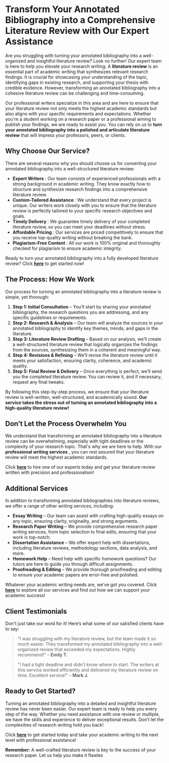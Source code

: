 # Transform Your Annotated Bibliography into a Comprehensive Literature Review with Our Expert Assistance

Are you struggling with turning your annotated bibliography into a well-organized and insightful literature review? Look no further! Our expert team is here to help you elevate your research writing. A **literature review** is an essential part of academic writing that synthesizes relevant research findings. It is crucial for showcasing your understanding of the topic, identifying gaps in existing research, and supporting your thesis with credible evidence. However, transforming an annotated bibliography into a cohesive literature review can be challenging and time-consuming.

Our professional writers specialize in this area and are here to ensure that your literature review not only meets the highest academic standards but also aligns with your specific requirements and expectations. Whether you're a student working on a research paper or a professional aiming to publish your findings, we are ready to assist you. You can rely on us to **turn your annotated bibliography into a polished and articulate literature review** that will impress your professors, peers, or clients.

## Why Choose Our Service?

There are several reasons why you should choose us for converting your annotated bibliography into a well-structured literature review:

- **Expert Writers** : Our team consists of experienced professionals with a strong background in academic writing. They know exactly how to structure and synthesize research findings into a comprehensive literature review.
- **Custom-Tailored Assistance** : We understand that every project is unique. Our writers work closely with you to ensure that the literature review is perfectly tailored to your specific research objectives and goals.
- **Timely Delivery** : We guarantee timely delivery of your completed literature review, so you can meet your deadlines without stress.
- **Affordable Pricing** : Our services are priced competitively to ensure that you receive top-quality writing without breaking the bank.
- **Plagiarism-Free Content** : All our work is 100% original and thoroughly checked for plagiarism to ensure academic integrity.

Ready to turn your annotated bibliography into a fully developed literature review? Click [**here**](https://tinyurl.com/topessay?keyword=turning+an+annotated+bibliography+into+a+literature+review) to get started now!

## The Process: How We Work

Our process for turning an annotated bibliography into a literature review is simple, yet thorough:

1. **Step 1: Initial Consultation** – You’ll start by sharing your annotated bibliography, the research questions you are addressing, and any specific guidelines or requirements.
2. **Step 2: Research & Analysis** – Our team will analyze the sources in your annotated bibliography to identify key themes, trends, and gaps in the literature.
3. **Step 3: Literature Review Drafting** – Based on our analysis, we’ll create a well-structured literature review that logically organizes the findings from the sources, synthesizing them in a coherent and meaningful way.
4. **Step 4: Revisions & Refining** – We’ll revise the literature review until it meets your satisfaction, ensuring clarity, coherence, and academic quality.
5. **Step 5: Final Review & Delivery** – Once everything is perfect, we’ll send you the completed literature review. You can review it, and if necessary, request any final tweaks.

By following this step-by-step process, we ensure that your literature review is well-written, well-structured, and academically sound. **Our service takes the stress out of turning an annotated bibliography into a high-quality literature review!**

## Don’t Let the Process Overwhelm You

We understand that transforming an annotated bibliography into a literature review can be overwhelming, especially with tight deadlines or the complexity of your research topic. That's why we are here to help. With our **professional writing services** , you can rest assured that your literature review will meet the highest academic standards.

Click [**here**](https://tinyurl.com/topessay?keyword=turning+an+annotated+bibliography+into+a+literature+review) to hire one of our experts today and get your literature review written with precision and professionalism!

## Additional Services

In addition to transforming annotated bibliographies into literature reviews, we offer a range of other writing services, including:

- **Essay Writing** – Our team can assist with crafting high-quality essays on any topic, ensuring clarity, originality, and strong arguments.
- **Research Paper Writing** – We provide comprehensive research paper writing services, from topic selection to final edits, ensuring that your work is top-notch.
- **Dissertation Assistance** – We offer expert help with dissertations, including literature reviews, methodology sections, data analysis, and more.
- **Homework Help** – Need help with specific homework questions? Our tutors are here to guide you through difficult assignments.
- **Proofreading & Editing** – We provide thorough proofreading and editing to ensure your academic papers are error-free and polished.

Whatever your academic writing needs are, we’ve got you covered. Click [**here**](https://tinyurl.com/topessay?keyword=turning+an+annotated+bibliography+into+a+literature+review) to explore all our services and find out how we can support your academic success!

## Client Testimonials

Don't just take our word for it! Here’s what some of our satisfied clients have to say:

> "I was struggling with my literature review, but the team made it so much easier. They transformed my annotated bibliography into a well-organized review that exceeded my expectations. Highly recommend!" – **Emily T.**

> "I had a tight deadline and didn't know where to start. The writers at this service worked efficiently and delivered my literature review on time. Excellent service!" – **Mark J.**

## Ready to Get Started?

Turning an annotated bibliography into a detailed and insightful literature review has never been easier. Our expert team is ready to help you every step of the way. Whether you need assistance with one review or multiple, we have the skills and experience to deliver exceptional results. Don’t let the complexities of research writing hold you back!

Click [**here**](https://tinyurl.com/topessay?keyword=turning+an+annotated+bibliography+into+a+literature+review) to get started today and take your academic writing to the next level with professional assistance!

**Remember:** A well-crafted literature review is key to the success of your research paper. Let us help you make it flawles
